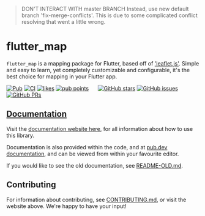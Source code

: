 > DON'T INTERACT WITH master BRANCH
> Instead, use new default branch 'fix-merge-conflicts'. This is due to some complicated conflict resolving that went a little wrong.

# flutter_map

`flutter_map` is a mapping package for Flutter, based off of ['leaflet.js'](https://leafletjs.com/). Simple and easy to learn, yet completely customizable and configurable, it's the best choice for mapping in your Flutter app.

[![Pub](https://img.shields.io/pub/v/flutter_map.svg)](https://pub.dev/packages/flutter_map) [![CI](https://github.com/fleaflet/flutter_map/workflows/Tests/badge.svg?style=social)](https://github.com/fleaflet/flutter_map/actions?query=branch%3Amaster) [![likes](https://badges.bar/flutter_map/likes)](https://pub.dev/packages/flutter_map/score) [![pub points](https://badges.bar/flutter_map/pub%20points)](https://pub.dev/packages/flutter_map/score)&nbsp;&nbsp;&nbsp;&nbsp;&nbsp;&nbsp;[![GitHub stars](https://img.shields.io/github/stars/fleaflet/flutter_map.svg?style=social&label=Stars)](https://GitHub.com/fleaflet/flutter_map/stargazers/) [![GitHub issues](https://img.shields.io/github/issues/fleaflet/flutter_map.svg?style=social&label=Issues)](https://GitHub.com/fleaflet/flutter_map/issues/) [![GitHub PRs](https://img.shields.io/github/issues-pr/fleaflet/flutter_map.svg?style=social&label=Pull%20Requests)](https://GitHub.com/fleaflet/flutter_map/pulls/)

## [Documentation](https://flutter-map.vercel.app/)

Visit the [documentation website here](https://flutter-map.vercel.app/), for all information about how to use this library.

Documentation is also provided within the code, and at [pub.dev documentation](https://pub.dev/documentation/flutter_map/latest/flutter_map/flutter_map-library.html), and can be viewed from within your favourite editor.

If you would like to see the old documentation, see [README-OLD.md](-LINK-).

## Contributing

For information about contributing, see [CONTRIBUTING.md](-LINK-), or visit the website above. We're happy to have your input!
